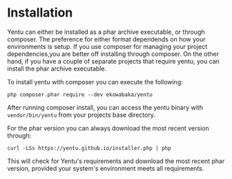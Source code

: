 Installation
============
Yentu can either be installed as a phar archive executable, or through composer. The preference for either format dependends on how your environments is setup. If you use composer for managing your project dependencies,you are better off installing through composer. On the other hand, if you have a couple of separate projects that require yentu, you can install the phar archive executable.

To install yentu with composer you can execute the following:

    php composer.phar require --dev ekowabaka/yentu

After running composer install, you can access the yentu binary with 
`vendor/bin/yentu` from your projects base directory.

For the phar version you can always download the most recent version through:

    curl -LSs https://yentu.github.io/installer.php | php

This will check for Yentu's requirements and download the most recent phar 
version, provided your system's environment meets all requirements.

